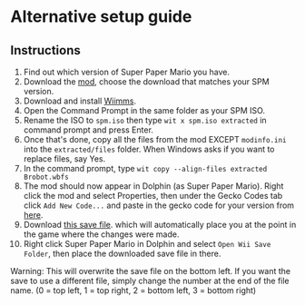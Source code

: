 # Alternative setup guide

## Instructions

1. Find out which version of Super Paper Mario you have.
2. Download the [mod](https://github.com/L5050/Brobot-After-Some-Windex/releases/tag/V1.0.5), choose the download that matches your SPM version.
3. Download and install [Wiimms](https://wit.wiimm.de/download.html).
4. Open the Command Prompt in the same folder as your SPM ISO.
5. Rename the ISO to `spm.iso` then type `wit x spm.iso extracted` in command prompt and press Enter.
6. Once that's done, copy all the files from the mod EXCEPT `modinfo.ini` into the `extracted/files` folder. When Windows asks if you want to replace files, say Yes.
7. In the command prompt, type `wit copy --align-files extracted Brobot.wbfs`
8. The mod should now appear in Dolphin (as Super Paper Mario). Right click the mod and select Properties, then under the Gecko Codes tab click `Add New Code...` and paste in the gecko code for your version from [here](https://github.com/SeekyCt/spm-rel-loader/tree/master/spm-rel-loader/loader).
9. Download [this save file](https://github.com/L5050/Brobot-After-Some-Windex/releases/tag/save). which will automatically place you at the point in the game where the changes were made.
10. Right click Super Paper Mario in Dolphin and select `Open Wii Save Folder`, then place the downloaded save file in there.

Warning: This will overwrite the save file on the bottom left. If you want the save to use a different file, simply change the number at the end of the file name. (0 = top left, 1 = top right, 2 = bottom left, 3 = bottom right)

